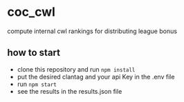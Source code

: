 # coc_cwl
compute internal cwl rankings for distributing league bonus


## how to start
- clone this repository and run `npm install`
- put the desired clantag and your api Key in the .env file
- run `npm start`
- see the results in the results.json file